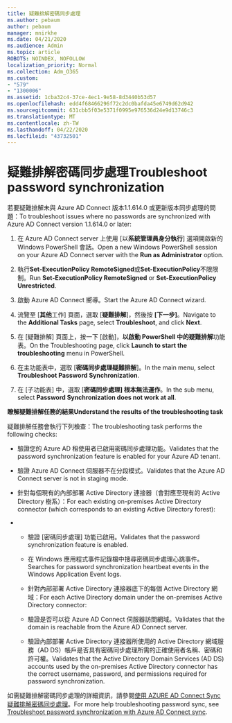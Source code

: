 ```yaml
---
title: 疑難排解密碼同步處理
ms.author: pebaum
author: pebaum
manager: mnirkhe
ms.date: 04/21/2020
ms.audience: Admin
ms.topic: article
ROBOTS: NOINDEX, NOFOLLOW
localization_priority: Normal
ms.collection: Adm_O365
ms.custom:
- "579"
- "1300006"
ms.assetid: 1cba32c4-37ce-4ec1-9e58-8d3440b53d57
ms.openlocfilehash: edd4f68466296f72c2dc0bafda45e6749d62d942
ms.sourcegitcommit: 631cbb5f03e5371f0995e976536d24e9d13746c3
ms.translationtype: MT
ms.contentlocale: zh-TW
ms.lasthandoff: 04/22/2020
ms.locfileid: "43732501"
---
```

# <a name="troubleshoot-password-synchronization"></a><span data-ttu-id="e6770-102">疑難排解密碼同步處理</span><span class="sxs-lookup"><span data-stu-id="e6770-102">Troubleshoot password synchronization</span></span>

<span data-ttu-id="e6770-103">若要疑難排解未與 Azure AD Connect 版本1.1.614.0 或更新版本同步處理的問題：</span><span class="sxs-lookup"><span data-stu-id="e6770-103">To troubleshoot issues where no passwords are synchronized with Azure AD Connect version 1.1.614.0 or later:</span></span>
  
1. <span data-ttu-id="e6770-104">在 Azure AD Connect server 上使用 [以**系統管理員身分執行**] 選項開啟新的 Windows PowerShell 會話。</span><span class="sxs-lookup"><span data-stu-id="e6770-104">Open a new Windows PowerShell session on your Azure AD Connect server with the **Run as Administrator** option.</span></span>

2. <span data-ttu-id="e6770-105">執行**Set-ExecutionPolicy RemoteSigned**或**Set-ExecutionPolicy**不限限制。</span><span class="sxs-lookup"><span data-stu-id="e6770-105">Run **Set-ExecutionPolicy RemoteSigned** or **Set-ExecutionPolicy Unrestricted**.</span></span>

3. <span data-ttu-id="e6770-106">啟動 Azure AD Connect 嚮導。</span><span class="sxs-lookup"><span data-stu-id="e6770-106">Start the Azure AD Connect wizard.</span></span>

4. <span data-ttu-id="e6770-107">流覽至 [**其他**工作] 頁面，選取 [**疑難排解**]，然後按 **[下一步]**。</span><span class="sxs-lookup"><span data-stu-id="e6770-107">Navigate to the **Additional Tasks** page, select **Troubleshoot**, and click **Next**.</span></span>

5. <span data-ttu-id="e6770-108">在 [疑難排解] 頁面上，按一下 [啟動]，**以啟動 PowerShell 中的疑難排解**功能表。</span><span class="sxs-lookup"><span data-stu-id="e6770-108">On the Troubleshooting page, click **Launch to start the troubleshooting** menu in PowerShell.</span></span>

6. <span data-ttu-id="e6770-109">在主功能表中，選取 [**密碼同步處理疑難排解**]。</span><span class="sxs-lookup"><span data-stu-id="e6770-109">In the main menu, select **Troubleshoot Password Synchronization**.</span></span>

7. <span data-ttu-id="e6770-110">在 [子功能表] 中，選取 [**密碼同步處理] 根本無法運作**。</span><span class="sxs-lookup"><span data-stu-id="e6770-110">In the sub menu, select **Password Synchronization does not work at all**.</span></span>

<span data-ttu-id="e6770-111">**瞭解疑難排解任務的結果**</span><span class="sxs-lookup"><span data-stu-id="e6770-111">**Understand the results of the troubleshooting task**</span></span>
  
<span data-ttu-id="e6770-112">疑難排解任務會執行下列檢查：</span><span class="sxs-lookup"><span data-stu-id="e6770-112">The troubleshooting task performs the following checks:</span></span>
  
- <span data-ttu-id="e6770-113">驗證您的 Azure AD 租使用者已啟用密碼同步處理功能。</span><span class="sxs-lookup"><span data-stu-id="e6770-113">Validates that the password synchronization feature is enabled for your Azure AD tenant.</span></span>

- <span data-ttu-id="e6770-114">驗證 Azure AD Connect 伺服器不在分段模式。</span><span class="sxs-lookup"><span data-stu-id="e6770-114">Validates that the Azure AD Connect server is not in staging mode.</span></span>

- <span data-ttu-id="e6770-115">針對每個現有的內部部署 Active Directory 連接器（會對應至現有的 Active Directory 樹系）：</span><span class="sxs-lookup"><span data-stu-id="e6770-115">For each existing on-premises Active Directory connector (which corresponds to an existing Active Directory forest):</span></span>

- 
  - <span data-ttu-id="e6770-116">驗證 [密碼同步處理] 功能已啟用。</span><span class="sxs-lookup"><span data-stu-id="e6770-116">Validates that the password synchronization feature is enabled.</span></span>

  - <span data-ttu-id="e6770-117">在 Windows 應用程式事件記錄檔中搜尋密碼同步處理心跳事件。</span><span class="sxs-lookup"><span data-stu-id="e6770-117">Searches for password synchronization heartbeat events in the Windows Application Event logs.</span></span>

  - <span data-ttu-id="e6770-118">針對內部部署 Active Directory 連接器底下的每個 Active Directory 網域：</span><span class="sxs-lookup"><span data-stu-id="e6770-118">For each Active Directory domain under the on-premises Active Directory connector:</span></span>

  - <span data-ttu-id="e6770-119">驗證是否可以從 Azure AD Connect 伺服器訪問網域。</span><span class="sxs-lookup"><span data-stu-id="e6770-119">Validates that the domain is reachable from the Azure AD Connect server.</span></span>

  - <span data-ttu-id="e6770-120">驗證內部部署 Active Directory 連接器所使用的 Active Directory 網域服務（AD DS）帳戶是否具有密碼同步處理所需的正確使用者名稱、密碼和許可權。</span><span class="sxs-lookup"><span data-stu-id="e6770-120">Validates that the Active Directory Domain Services (AD DS) accounts used by the on-premises Active Directory connector has the correct username, password, and permissions required for password synchronization.</span></span>

<span data-ttu-id="e6770-121">如需疑難排解密碼同步處理的詳細資訊，請參閱[使用 AZURE AD Connect Sync 疑難排解密碼同步處理](https://docs.microsoft.com/azure/active-directory/connect/active-directory-aadconnectsync-troubleshoot-password-synchronization)。</span><span class="sxs-lookup"><span data-stu-id="e6770-121">For more help troubleshooting password sync, see [Troubleshoot password synchronization with Azure AD Connect sync](https://docs.microsoft.com/azure/active-directory/connect/active-directory-aadconnectsync-troubleshoot-password-synchronization).</span></span>
  